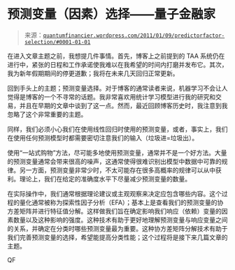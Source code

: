 <!--yml

类别：未分类

日期：2024-05-18 14:00:52

-->

# 预测变量（因素）选择——量子金融家

> 来源：[`quantumfinancier.wordpress.com/2011/01/09/predictorfactor-selection/#0001-01-01`](https://quantumfinancier.wordpress.com/2011/01/09/predictorfactor-selection/#0001-01-01)

在进入文章主题之前，我想提几件事情。首先，博客上之前提到的 TAA 系统仍在进行中，紧张的日程和工作承诺使我难以在我希望的时间内打磨并发布它。其次，我为新年假期期间的停更道歉；我将在未来几天回归正常更新。

回到手头上的主题；预测变量选择。对于博客的通常读者来说，机器学习不会让人觉得是博客的一个不寻常的话题。我非常喜欢用统计学习模型进行我的研究和交易，并且在早期的文章中谈到了这一点。然而，最近回顾博客历史时，我注意到我忽略了这个非常重要的主题。

同样，我们必须小心我们在使用线性回归时使用的预测变量，或者，事实上，我们在使用任何预测模型时都需要密切注意我们的输入（垃圾进=垃圾出）。

使用“一站式购物”方法，尽可能多地使用预测变量，通常并不是一个好方法。大量的预测变量通常会带来很高的噪声，这通常使得很难识别出模型中数据中可靠的规律。另一方面，预测变量非常少时，不太可能存在很多高概率的规律可以从中获利。理论上，我们在给定的准确度水平下尽量减少预测变量的数量。

在实际操作中，我们通常根据理论建议或主观观察来决定应包含哪些内容。这个过程的量化通常被称为探索性因子分析（EFA）；基本上是查看我们的预测变量的协方差矩阵并进行特征值分解。这样做我们旨在确定影响我们响应（依赖）变量的因素数量以及这种影响的强度。这种技术有助于更好地理解预测变量与响应变量之间的关系，并确定在分类时哪些预测变量最为重要。这种协方差矩阵分解技术有助于我们完善预测变量的选择，希望能提高分类性能；这个过程将是接下来几篇文章的主题。

QF
